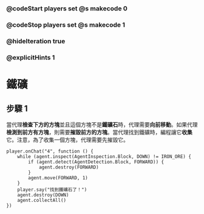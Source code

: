 ### @codeStart players set @s makecode 0
### @codeStop players set @s makecode 1

### @hideIteration true 
### @explicitHints 1


# 鐵礦

## 步驟 1
當代理**檢查下方的方塊**並且這個方塊不是**鐵礦石**時，代理需要**向前移動**。如果代理**檢測到前方有方塊**，則需要**摧毀前方的方塊**。當代理找到鐵礦時，編程讓它**收集**它。注意，為了收集一個方塊，代理需要先摧毀它。

```ghost
player.onChat("4", function () {
    while (agent.inspect(AgentInspection.Block, DOWN) != IRON_ORE) {
        if (agent.detect(AgentDetection.Block, FORWARD)) {
            agent.destroy(FORWARD)
        }
        agent.move(FORWARD, 1)
    }
    player.say("找到鐵礦石了！")
    agent.destroy(DOWN)
    agent.collectAll()
})
```